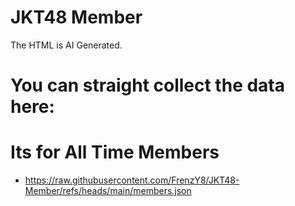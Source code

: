 # JKT48 Member
The HTML is AI Generated.

# You can straight collect the data here:
# Its for All Time Members
- https://raw.githubusercontent.com/FrenzY8/JKT48-Member/refs/heads/main/members.json
